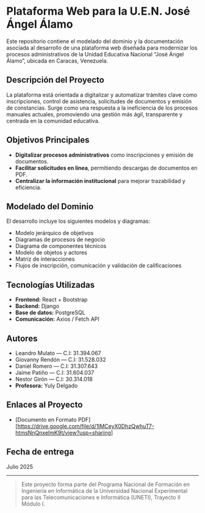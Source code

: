 # Plataforma Web para la U.E.N. José Ángel Álamo

Este repositorio contiene el modelado del dominio y la documentación asociada al desarrollo de una plataforma web diseñada para modernizar los procesos administrativos de la Unidad Educativa Nacional “José Ángel Álamo”, ubicada en Caracas, Venezuela.

##  Descripción del Proyecto

La plataforma está orientada a digitalizar y automatizar trámites clave como inscripciones, control de asistencia, solicitudes de documentos y emisión de constancias. Surge como una respuesta a la ineficiencia de los procesos manuales actuales, promoviendo una gestión más ágil, transparente y centrada en la comunidad educativa.

##  Objetivos Principales

- **Digitalizar procesos administrativos** como inscripciones y emisión de documentos.
- **Facilitar solicitudes en línea**, permitiendo descargas de documentos en PDF.
- **Centralizar la información institucional** para mejorar trazabilidad y eficiencia.

##  Modelado del Dominio

El desarrollo incluye los siguientes modelos y diagramas:

- Modelo jerárquico de objetivos
- Diagramas de procesos de negocio
- Diagrama de componentes técnicos
- Modelo de objetos y actores
- Matriz de interacciones
- Flujos de inscripción, comunicación y validación de calificaciones

##  Tecnologías Utilizadas

- **Frontend:** React + Bootstrap
- **Backend:** Django
- **Base de datos:** PostgreSQL
- **Comunicación:** Axios / Fetch API

##  Autores

- Leandro Mulato — C.I: 31.394.067  
- Giovanny Rendón — C.I: 31.528.032  
- Daniel Romero — C.I: 31.307.643  
- Jaime Patiño — C.I: 31.604.037  
- Nestor Girón — C.I: 30.314.018  
- **Profesora:** Yuly Delgado

##  Enlaces al Proyecto

- [Documento en Formato PDF] [https://drive.google.com/file/d/1lMCeyX0DhzQwhuT7-htmsNnQnxeImK9t/view?usp=sharing]

##  Fecha de entrega

Julio 2025

---

> Este proyecto forma parte del Programa Nacional de Formación en Ingeniería en Informática de la Universidad Nacional Experimental para las Telecomunicaciones e Informática (UNETI), Trayecto II Módulo I.
